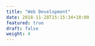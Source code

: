 ```yaml
---
title: "Web Development"
date: 2018-11-28T15:15:34+10:00
featured: true
draft: false
weight: 4
---
```

